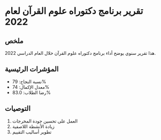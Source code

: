 # تقرير برنامج دكتوراه علوم القرآن لعام 2022

## ملخص

هذا تقرير سنوي يوضح أداء برنامج دكتوراه علوم القرآن خلال العام الدراسي 2022.

## المؤشرات الرئيسية

- نسبة النجاح: 79%
- معدل الإكمال: 74%
- رضا الطلاب: 83.0%

## التوصيات

1. العمل على تحسين جودة المخرجات
2. زيادة الأنشطة اللاصفية
3. تطوير أساليب التقييم
